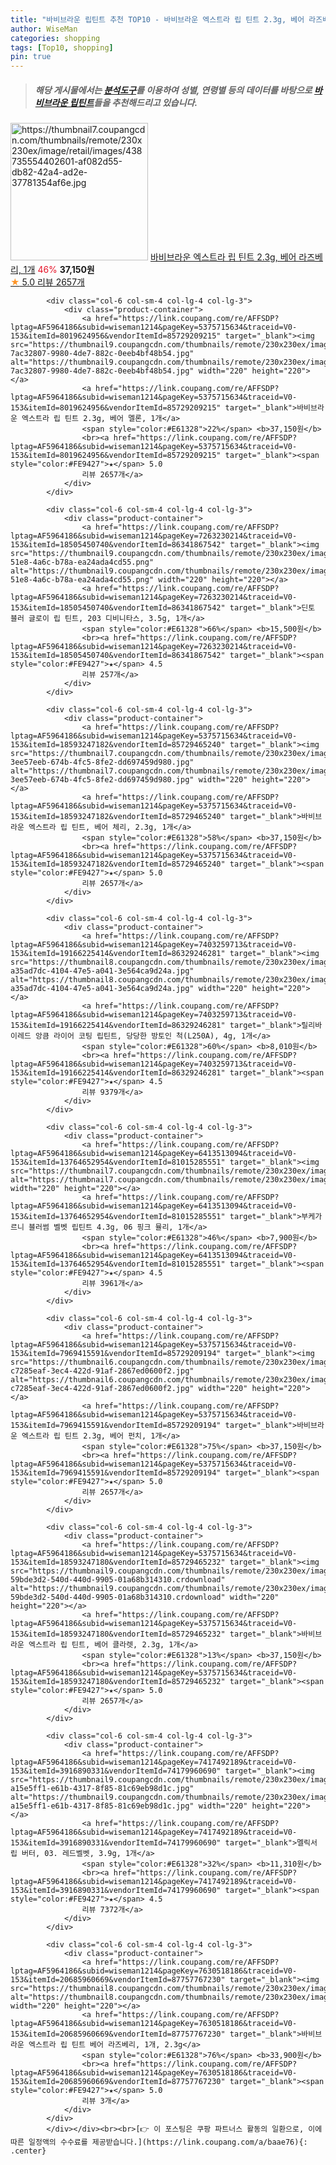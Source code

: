 ```yaml
---
title: "바비브라운 립틴트 추천 TOP10 - 바비브라운 엑스트라 립 틴트 2.3g, 베어 라즈베리, 1개"
author: WiseMan
categories: shopping
tags: [Top10, shopping]
pin: true
---
```


> ##### 해당 게시물에서는 [**분석도구**](https://itemscout.io/)를 이용하여 **성별**, **연령별** 등의 데이터를 바탕으로 [**바비브라운 립틴트**](https://link.coupang.com/a/baae76)들을 추천해드리고 있습니다.
<div class="container"><div class="row">
            <div class="col-6 col-sm-4 col-lg-4 col-lg-3">
                <div class="product-container">
                    <a href="https://link.coupang.com/re/AFFSDP?lptag=AF5964186&subid=wiseman1214&pageKey=5375715634&traceid=V0-153&itemId=7969415585&vendorItemId=85729209170" target="_blank"><img src="https://thumbnail7.coupangcdn.com/thumbnails/remote/230x230ex/image/retail/images/438735554402601-af082d55-db82-42a4-ad2e-37781354af6e.jpg" alt="https://thumbnail7.coupangcdn.com/thumbnails/remote/230x230ex/image/retail/images/438735554402601-af082d55-db82-42a4-ad2e-37781354af6e.jpg" width="220" height="220"></a>
                    <a href="https://link.coupang.com/re/AFFSDP?lptag=AF5964186&subid=wiseman1214&pageKey=5375715634&traceid=V0-153&itemId=7969415585&vendorItemId=85729209170" target="_blank">바비브라운 엑스트라 립 틴트 2.3g, 베어 라즈베리, 1개</a>
                    <span style="color:#E61328">46%</span> <b>37,150원</b>
                    <br><a href="https://link.coupang.com/re/AFFSDP?lptag=AF5964186&subid=wiseman1214&pageKey=5375715634&traceid=V0-153&itemId=7969415585&vendorItemId=85729209170" target="_blank"><span style="color:#FE9427">★</span> 5.0
                    리뷰 2657개</a>
                </div>
            </div>
            
            <div class="col-6 col-sm-4 col-lg-4 col-lg-3">
                <div class="product-container">
                    <a href="https://link.coupang.com/re/AFFSDP?lptag=AF5964186&subid=wiseman1214&pageKey=5375715634&traceid=V0-153&itemId=8019624956&vendorItemId=85729209215" target="_blank"><img src="https://thumbnail9.coupangcdn.com/thumbnails/remote/230x230ex/image/retail/images/281306127755792-7ac32807-9980-4de7-882c-0eeb4bf48b54.jpg" alt="https://thumbnail9.coupangcdn.com/thumbnails/remote/230x230ex/image/retail/images/281306127755792-7ac32807-9980-4de7-882c-0eeb4bf48b54.jpg" width="220" height="220"></a>
                    <a href="https://link.coupang.com/re/AFFSDP?lptag=AF5964186&subid=wiseman1214&pageKey=5375715634&traceid=V0-153&itemId=8019624956&vendorItemId=85729209215" target="_blank">바비브라운 엑스트라 립 틴트 2.3g, 베어 멜론, 1개</a>
                    <span style="color:#E61328">22%</span> <b>37,150원</b>
                    <br><a href="https://link.coupang.com/re/AFFSDP?lptag=AF5964186&subid=wiseman1214&pageKey=5375715634&traceid=V0-153&itemId=8019624956&vendorItemId=85729209215" target="_blank"><span style="color:#FE9427">★</span> 5.0
                    리뷰 2657개</a>
                </div>
            </div>
            
            <div class="col-6 col-sm-4 col-lg-4 col-lg-3">
                <div class="product-container">
                    <a href="https://link.coupang.com/re/AFFSDP?lptag=AF5964186&subid=wiseman1214&pageKey=7263230214&traceid=V0-153&itemId=18505450740&vendorItemId=86341867542" target="_blank"><img src="https://thumbnail9.coupangcdn.com/thumbnails/remote/230x230ex/image/retail/images/2023/06/21/17/8/c0403e6c-51e8-4a6c-b78a-ea24ada4cd55.png" alt="https://thumbnail9.coupangcdn.com/thumbnails/remote/230x230ex/image/retail/images/2023/06/21/17/8/c0403e6c-51e8-4a6c-b78a-ea24ada4cd55.png" width="220" height="220"></a>
                    <a href="https://link.coupang.com/re/AFFSDP?lptag=AF5964186&subid=wiseman1214&pageKey=7263230214&traceid=V0-153&itemId=18505450740&vendorItemId=86341867542" target="_blank">딘토 블러 글로이 립 틴트, 203 디비니타스, 3.5g, 1개</a>
                    <span style="color:#E61328">66%</span> <b>15,500원</b>
                    <br><a href="https://link.coupang.com/re/AFFSDP?lptag=AF5964186&subid=wiseman1214&pageKey=7263230214&traceid=V0-153&itemId=18505450740&vendorItemId=86341867542" target="_blank"><span style="color:#FE9427">★</span> 4.5
                    리뷰 257개</a>
                </div>
            </div>
            
            <div class="col-6 col-sm-4 col-lg-4 col-lg-3">
                <div class="product-container">
                    <a href="https://link.coupang.com/re/AFFSDP?lptag=AF5964186&subid=wiseman1214&pageKey=5375715634&traceid=V0-153&itemId=18593247182&vendorItemId=85729465240" target="_blank"><img src="https://thumbnail7.coupangcdn.com/thumbnails/remote/230x230ex/image/retail/images/553235896969396-3ee57eeb-674b-4fc5-8fe2-dd697459d980.jpg" alt="https://thumbnail7.coupangcdn.com/thumbnails/remote/230x230ex/image/retail/images/553235896969396-3ee57eeb-674b-4fc5-8fe2-dd697459d980.jpg" width="220" height="220"></a>
                    <a href="https://link.coupang.com/re/AFFSDP?lptag=AF5964186&subid=wiseman1214&pageKey=5375715634&traceid=V0-153&itemId=18593247182&vendorItemId=85729465240" target="_blank">바비브라운 엑스트라 립 틴트, 베어 체리, 2.3g, 1개</a>
                    <span style="color:#E61328">58%</span> <b>37,150원</b>
                    <br><a href="https://link.coupang.com/re/AFFSDP?lptag=AF5964186&subid=wiseman1214&pageKey=5375715634&traceid=V0-153&itemId=18593247182&vendorItemId=85729465240" target="_blank"><span style="color:#FE9427">★</span> 5.0
                    리뷰 2657개</a>
                </div>
            </div>
            
            <div class="col-6 col-sm-4 col-lg-4 col-lg-3">
                <div class="product-container">
                    <a href="https://link.coupang.com/re/AFFSDP?lptag=AF5964186&subid=wiseman1214&pageKey=7403259713&traceid=V0-153&itemId=19166225414&vendorItemId=86329246281" target="_blank"><img src="https://thumbnail8.coupangcdn.com/thumbnails/remote/230x230ex/image/retail/images/761127400445770-a35ad7dc-4104-47e5-a041-3e564ca9d24a.jpg" alt="https://thumbnail8.coupangcdn.com/thumbnails/remote/230x230ex/image/retail/images/761127400445770-a35ad7dc-4104-47e5-a041-3e564ca9d24a.jpg" width="220" height="220"></a>
                    <a href="https://link.coupang.com/re/AFFSDP?lptag=AF5964186&subid=wiseman1214&pageKey=7403259713&traceid=V0-153&itemId=19166225414&vendorItemId=86329246281" target="_blank">릴리바이레드 앙큼 라이어 코팅 립틴트, 당당한 방토인 척(L250A), 4g, 1개</a>
                    <span style="color:#E61328">60%</span> <b>8,010원</b>
                    <br><a href="https://link.coupang.com/re/AFFSDP?lptag=AF5964186&subid=wiseman1214&pageKey=7403259713&traceid=V0-153&itemId=19166225414&vendorItemId=86329246281" target="_blank"><span style="color:#FE9427">★</span> 4.5
                    리뷰 9379개</a>
                </div>
            </div>
            
            <div class="col-6 col-sm-4 col-lg-4 col-lg-3">
                <div class="product-container">
                    <a href="https://link.coupang.com/re/AFFSDP?lptag=AF5964186&subid=wiseman1214&pageKey=6413513094&traceid=V0-153&itemId=13764652954&vendorItemId=81015285551" target="_blank"><img src="https://thumbnail7.coupangcdn.com/thumbnails/remote/230x230ex/image/rs_quotation_api/dekilzgv/a3e6fd621c5d48bbbb9ac5978ed289ce.jpg" alt="https://thumbnail7.coupangcdn.com/thumbnails/remote/230x230ex/image/rs_quotation_api/dekilzgv/a3e6fd621c5d48bbbb9ac5978ed289ce.jpg" width="220" height="220"></a>
                    <a href="https://link.coupang.com/re/AFFSDP?lptag=AF5964186&subid=wiseman1214&pageKey=6413513094&traceid=V0-153&itemId=13764652954&vendorItemId=81015285551" target="_blank">부케가르니 블러썸 벨벳 립틴트 4.3g, 06 핑크 뮬리, 1개</a>
                    <span style="color:#E61328">46%</span> <b>7,900원</b>
                    <br><a href="https://link.coupang.com/re/AFFSDP?lptag=AF5964186&subid=wiseman1214&pageKey=6413513094&traceid=V0-153&itemId=13764652954&vendorItemId=81015285551" target="_blank"><span style="color:#FE9427">★</span> 4.5
                    리뷰 3961개</a>
                </div>
            </div>
            
            <div class="col-6 col-sm-4 col-lg-4 col-lg-3">
                <div class="product-container">
                    <a href="https://link.coupang.com/re/AFFSDP?lptag=AF5964186&subid=wiseman1214&pageKey=5375715634&traceid=V0-153&itemId=7969415591&vendorItemId=85729209194" target="_blank"><img src="https://thumbnail6.coupangcdn.com/thumbnails/remote/230x230ex/image/retail/images/3927795173214305-c7285eaf-3ec4-422d-91af-2867ed0600f2.jpg" alt="https://thumbnail6.coupangcdn.com/thumbnails/remote/230x230ex/image/retail/images/3927795173214305-c7285eaf-3ec4-422d-91af-2867ed0600f2.jpg" width="220" height="220"></a>
                    <a href="https://link.coupang.com/re/AFFSDP?lptag=AF5964186&subid=wiseman1214&pageKey=5375715634&traceid=V0-153&itemId=7969415591&vendorItemId=85729209194" target="_blank">바비브라운 엑스트라 립 틴트 2.3g, 베어 펀치, 1개</a>
                    <span style="color:#E61328">75%</span> <b>37,150원</b>
                    <br><a href="https://link.coupang.com/re/AFFSDP?lptag=AF5964186&subid=wiseman1214&pageKey=5375715634&traceid=V0-153&itemId=7969415591&vendorItemId=85729209194" target="_blank"><span style="color:#FE9427">★</span> 5.0
                    리뷰 2657개</a>
                </div>
            </div>
            
            <div class="col-6 col-sm-4 col-lg-4 col-lg-3">
                <div class="product-container">
                    <a href="https://link.coupang.com/re/AFFSDP?lptag=AF5964186&subid=wiseman1214&pageKey=5375715634&traceid=V0-153&itemId=18593247180&vendorItemId=85729465232" target="_blank"><img src="https://thumbnail9.coupangcdn.com/thumbnails/remote/230x230ex/image/retail/images/441999358440764-59bde3d2-540d-440d-9905-01a68b314310.crdownload" alt="https://thumbnail9.coupangcdn.com/thumbnails/remote/230x230ex/image/retail/images/441999358440764-59bde3d2-540d-440d-9905-01a68b314310.crdownload" width="220" height="220"></a>
                    <a href="https://link.coupang.com/re/AFFSDP?lptag=AF5964186&subid=wiseman1214&pageKey=5375715634&traceid=V0-153&itemId=18593247180&vendorItemId=85729465232" target="_blank">바비브라운 엑스트라 립 틴트, 베어 클라렛, 2.3g, 1개</a>
                    <span style="color:#E61328">13%</span> <b>37,150원</b>
                    <br><a href="https://link.coupang.com/re/AFFSDP?lptag=AF5964186&subid=wiseman1214&pageKey=5375715634&traceid=V0-153&itemId=18593247180&vendorItemId=85729465232" target="_blank"><span style="color:#FE9427">★</span> 5.0
                    리뷰 2657개</a>
                </div>
            </div>
            
            <div class="col-6 col-sm-4 col-lg-4 col-lg-3">
                <div class="product-container">
                    <a href="https://link.coupang.com/re/AFFSDP?lptag=AF5964186&subid=wiseman1214&pageKey=7417492189&traceid=V0-153&itemId=3916890331&vendorItemId=74179960690" target="_blank"><img src="https://thumbnail9.coupangcdn.com/thumbnails/remote/230x230ex/image/retail/images/436935453192745-a15e5ff1-e61b-4317-8f85-81c69eb98d1c.jpg" alt="https://thumbnail9.coupangcdn.com/thumbnails/remote/230x230ex/image/retail/images/436935453192745-a15e5ff1-e61b-4317-8f85-81c69eb98d1c.jpg" width="220" height="220"></a>
                    <a href="https://link.coupang.com/re/AFFSDP?lptag=AF5964186&subid=wiseman1214&pageKey=7417492189&traceid=V0-153&itemId=3916890331&vendorItemId=74179960690" target="_blank">멜릭서 립 버터, 03. 레드벨벳, 3.9g, 1개</a>
                    <span style="color:#E61328">32%</span> <b>11,310원</b>
                    <br><a href="https://link.coupang.com/re/AFFSDP?lptag=AF5964186&subid=wiseman1214&pageKey=7417492189&traceid=V0-153&itemId=3916890331&vendorItemId=74179960690" target="_blank"><span style="color:#FE9427">★</span> 4.5
                    리뷰 7372개</a>
                </div>
            </div>
            
            <div class="col-6 col-sm-4 col-lg-4 col-lg-3">
                <div class="product-container">
                    <a href="https://link.coupang.com/re/AFFSDP?lptag=AF5964186&subid=wiseman1214&pageKey=7630518186&traceid=V0-153&itemId=20685960669&vendorItemId=87757767230" target="_blank"><img src="https://thumbnail8.coupangcdn.com/thumbnails/remote/230x230ex/image/vendor_inventory/b345/50a596795f1a5012d1d2fddb8103f55f02f9e441117c8fe31535a0f39d20.png" alt="https://thumbnail8.coupangcdn.com/thumbnails/remote/230x230ex/image/vendor_inventory/b345/50a596795f1a5012d1d2fddb8103f55f02f9e441117c8fe31535a0f39d20.png" width="220" height="220"></a>
                    <a href="https://link.coupang.com/re/AFFSDP?lptag=AF5964186&subid=wiseman1214&pageKey=7630518186&traceid=V0-153&itemId=20685960669&vendorItemId=87757767230" target="_blank">바비브라운 엑스트라 립 틴트 베어 라즈베리, 1개, 2.3g</a>
                    <span style="color:#E61328">76%</span> <b>33,900원</b>
                    <br><a href="https://link.coupang.com/re/AFFSDP?lptag=AF5964186&subid=wiseman1214&pageKey=7630518186&traceid=V0-153&itemId=20685960669&vendorItemId=87757767230" target="_blank"><span style="color:#FE9427">★</span> 5.0
                    리뷰 3개</a>
                </div>
            </div>
            </div></div><br><br>[👉 이 포스팅은 쿠팡 파트너스 활동의 일환으로, 이에 따른 일정액의 수수료를 제공받습니다.](https://link.coupang.com/a/baae76){: .center}
